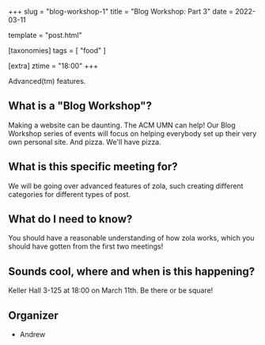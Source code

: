 +++
slug = "blog-workshop-1"
title = "Blog Workshop: Part 3"
date = 2022-03-11

template = "post.html"

[taxonomies]
tags = [ "food" ]

[extra]
ztime = "18:00"
+++

Advanced(tm) features.

<!-- more -->

## What is a "Blog Workshop"?

Making a website can be daunting. The ACM UMN can help! Our Blog Workshop series of events will
focus on helping everybody set up their very own personal site. And pizza. We'll have pizza.

## What is this specific meeting for?

We will be going over advanced features of zola, such creating different categories for different types of post.

## What do I need to know?

You should have a reasonable understanding of how zola works, which you should have gotten from the first two meetings!

## Sounds cool, where and when is this happening?

Keller Hall 3-125 at 18:00 on March 11th. Be there or be square!

## Organizer

* Andrew

